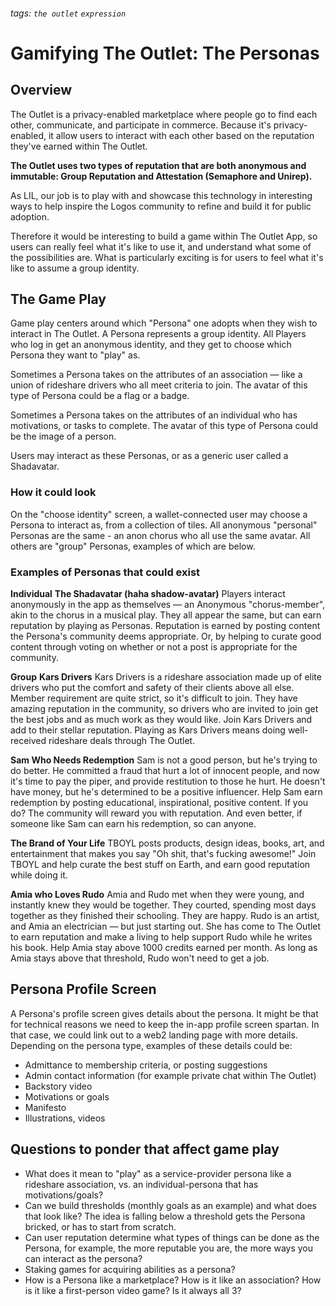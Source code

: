###### tags: `the outlet` `expression`
#  Gamifying The Outlet: The Personas

## Overview
The Outlet is a privacy-enabled marketplace where people go to find each other, communicate, and participate in commerce. Because it's privacy-enabled, it allow users to interact with each other based on the reputation they've earned within The Outlet. 

**The Outlet uses two types of reputation that are both anonymous and immutable: Group Reputation and Attestation (Semaphore and Unirep).**

As LIL, our job is to play with and showcase this technology in interesting ways to help inspire the Logos community to refine and build it for public adoption.

Therefore it would be interesting to build a game within The Outlet App, so users can really feel what it's like to use it, and understand what some of the possibilities are. What is particularly exciting is for users to feel what it's like to assume a group identity. 

## The Game Play
Game play centers around which "Persona" one adopts when they wish to interact in The Outlet. A Persona represents a group identity. All Players who log in get an anonymous identity, and they get to choose which Persona they want to "play" as.

Sometimes a Persona takes on the attributes of an association — like a union of rideshare drivers who all meet criteria to join. The avatar of this type of Persona could be a flag or a badge.

Sometimes a Persona takes on the attributes of an individual who has motivations, or tasks to complete. The avatar of this type of Persona could be the image of a person.

Users may interact as these Personas, or as a generic user called a Shadavatar.

### How it could look
On the "choose identity" screen, a wallet-connected user may choose a Persona to interact as, from a collection of tiles. All anonymous "personal" Personas are the same - an anon chorus who all use the same avatar. All others are "group" Personas, examples of which are below.

### Examples of Personas that could exist

**Individual**
**The Shadavatar (haha shadow-avatar)**
Players interact anonymously in the app as themselves — an Anonymous "chorus-member", akin to the chorus in a musical play. They all appear the same, but can earn reputation by playing as Personas. Reputation is earned by posting content the Persona's community deems appropriate. Or, by helping to curate good content through voting on whether or not a post is appropriate for the community.

**Group**
**Kars Drivers**
Kars Drivers is a rideshare association made up of elite drivers who put the comfort and safety of their clients above all else. Member requirement are quite strict, so it's difficult to join. They have amazing reputation in the community, so drivers who are invited to join get the best jobs and as much work as they would like. Join Kars Drivers and add to their stellar reputation. Playing as Kars Drivers means doing well-received rideshare deals through The Outlet.

**Sam Who Needs Redemption**
Sam is not a good person, but he's trying to do better. He committed a fraud that hurt a lot of innocent people, and now it's time to pay the piper, and provide restitution to those he hurt. He doesn't have money, but he's determined to be a positive influencer. Help Sam earn redemption by posting educational, inspirational, positive content. If you do? The community will reward you with reputation. And even better, if someone like Sam can earn his redemption, so can anyone.

**The Brand of Your Life**
TBOYL posts products, design ideas, books, art, and entertainment that makes you say "Oh shit, that's fucking awesome!" Join TBOYL and help curate the best stuff on Earth, and earn good reputation while doing it.

**Amia who Loves Rudo**
Amia and Rudo met when they were young, and instantly knew they would be together. They courted, spending most days together as they finished their schooling. They are happy. Rudo is an artist, and Amia an electrician — but just starting out. She has come to The Outlet to earn reputation and make a living to help support Rudo while he writes his book. Help Amia stay above 1000 credits earned per month. As long as Amia stays above that threshold, Rudo won't need to get a job.

## Persona Profile Screen
A Persona's profile screen gives details about the persona. It might be that for technical reasons we need to keep the in-app profile screen spartan. In that case, we could link out to a web2 landing page with more details. Depending on the persona type, examples of these details could be:
- Admittance to membership criteria, or posting suggestions
- Admin contact information (for example private chat within The Outlet)
- Backstory video
- Motivations or goals
- Manifesto
- Illustrations, videos

## Questions to ponder that affect game play
- What does it mean to "play" as a service-provider persona like a rideshare association, vs. an individual-persona that has motivations/goals?
- Can we build thresholds (monthly goals as an example) and what does that look like? The idea is falling below a threshold gets the Persona bricked, or has to start from scratch.
- Can user reputation determine what types of things can be done as the Persona, for example, the more reputable you are, the more ways you can interact as the persona?
- Staking games for acquiring abilities as a persona?
- How is a Persona like a marketplace? How is it like an association? How is it like a first-person video game? Is it always all 3?

